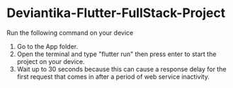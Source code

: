 # Deviantika-Flutter-FullStack-Project
 Run the following command on your device
 1. Go to the App folder.
 2. Open the terminal and type "flutter run" then press enter to start the project on your device.
 3. Wait up to 30 seconds because this can cause a response delay for the first request that comes in after a period of web service inactivity.
